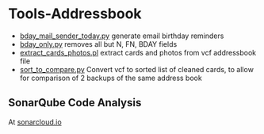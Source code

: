 # Tools-Addressbook

* [bday_mail_sender_today.py](bday_mail_sender_today.py) generate email birthday reminders
* [bday_only.py](bday_only.py) removes all but N, FN, BDAY fields
* [extract_cards_photos.pl](extract_cards_photos.pl) extract cards and photos from vcf addressbook file
* [sort_to_compare.py](sort_to_compare.py) Convert vcf to sorted list of cleaned cards, to allow for comparison of 2 backups of the same address book

## SonarQube Code Analysis

At [sonarcloud.io](https://sonarcloud.io/summary/overall?id=entorb_tools-addressbook&branch=main)
